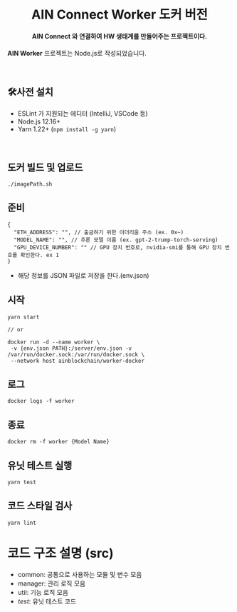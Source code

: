 <h1 align="center">AIN Connect Worker 도커 버전</h1>
<h4 align="center">AIN Connect 와 연결하여 HW 생태계를 만들어주는 프로젝트이다.</h4>
                                                                                                
**AIN Worker** 프로젝트는 Node.js로 작성되었습니다.

<br>

## 🛠사전 설치

- ESLint 가 지원되는 에디터 (IntelliJ, VSCode 등)
- Node.js 12.16+
- Yarn 1.22+ (`npm install -g yarn`)

<br>

## 도커 빌드 및 업로드
```
./imagePath.sh
```

## 준비
```
{
  "ETH_ADDRESS": "", // 출금하기 위한 이더리움 주소 (ex. 0x~)
  "MODEL_NAME": "", // 추론 모델 이름 (ex. gpt-2-trump-torch-serving)
  "GPU_DEVICE_NUMBER": "" // GPU 장치 번호로, nvidia-smi를 통해 GPU 장치 번호를 확인한다. ex 1
}
```
- 해당 정보를 JSON 파일로 저장을 한다.(env.json)

## 시작
```
yarn start

// or

docker run -d --name worker \
 -v {env.json PATH}:/server/env.json -v /var/run/docker.sock:/var/run/docker.sock \
 --network host ainblockchain/worker-docker 
```


## 로그
```
docker logs -f worker
```

## 종료
```
docker rm -f worker {Model Name}
```

## 유닛 테스트 실행
```
yarn test
```

## 코드 스타일 검사
```
yarn lint
```


# 코드 구조 설명 (src)
- common: 공통으로 사용하는 모듈 및 변수 모음
- manager: 관리 로직 모음
- util: 기능 로직 모음
- _test_: 유닛 테스트 코드

<br>